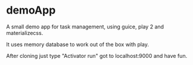 # demoApp
A small demo app for task management, using guice, play 2 and materializecss.

It uses memory database to work out of the box with play.

After cloning just type "Activator run" got to localhost:9000 and have fun.
